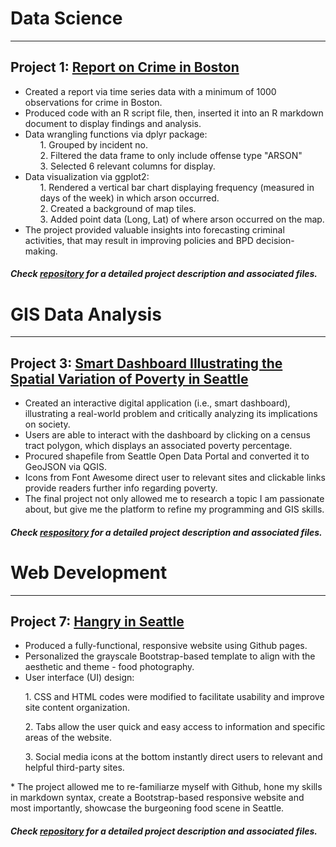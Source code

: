 # Data Science
***
## Project 1: **[Report on Crime in Boston](https://richdait.github.io/Extra-Credit---Crime-in-Boston/)**
* Created a report via time series data with a minimum of 1000 observations for crime in Boston.
* Produced code with an R script file, then, inserted it into an R markdown document to display findings and analysis.
* Data wrangling functions via dplyr package:
  <ul> 1. Grouped by incident no. </ul>
  <ul> 2. Filtered the data frame to only include offense type "ARSON" </ul>
  <ul> 3. Selected 6 relevant columns for display. </ul>
* Data visualization via ggplot2:
  <ul> 1. Rendered a vertical bar chart displaying frequency (measured in days of the week) in which arson occurred. </ul>
  <ul> 2. Created a background of map tiles.</ul>
  <ul> 3. Added point data (Long, Lat) of where arson occurred on the map.</ul>
* The project provided valuable insights into forecasting criminal activities, that may result in improving policies and BPD decision-making.

##### Check [repository](https://github.com/richdait/Extra-Credit---Crime-in-Boston) for a detailed project description and associated files.

# GIS Data Analysis
***
## Project 3: **[Smart Dashboard Illustrating the Spatial Variation of Poverty in Seattle](https://richdait.github.io/Final_Project_Poverty/poverty)**
* Created an interactive digital application (i.e., smart dashboard), illustrating a real-world problem and critically analyzing its implications on society.
* Users are able to interact with the dashboard by clicking on a census tract polygon, which displays an associated poverty percentage.
* Procured shapefile from Seattle Open Data Portal and converted it to GeoJSON via QGIS.
* Icons from Font Awesome direct user to relevant sites and clickable links provide readers further info regarding poverty.
* The final project not only allowed me to research a topic I am passionate about, but give me the platform to refine my programming and GIS skills.

##### Check [respository](https://github.com/richdait/Final_Project_Poverty) for a detailed project description and associated files.

# Web Development
***
## Project 7: **[Hangry in Seattle](https://richdait.github.io/)**
* Produced a fully-functional, responsive website using Github pages.
* Personalized the grayscale Bootstrap-based template to align with the aesthetic and theme - food photography.
* User interface (UI) design:
<ul> 1. CSS and HTML codes were modified to facilitate usability and improve site content organization. </ul>
<ul> 2. Tabs allow the user quick and easy access to information and specific areas of the website. </ul>
<ul> 3. Social media icons at the bottom instantly direct users to relevant and helpful third-party sites. </ul>
* The project allowed me to re-familiarze myself with Github, hone my skills in markdown syntax, create a Bootstrap-based responsive website and most importantly, showcase the burgeoning food scene in Seattle.

##### Check [repository](https://github.com/richdait/richdait.github.io) for a detailed project description and associated files.
